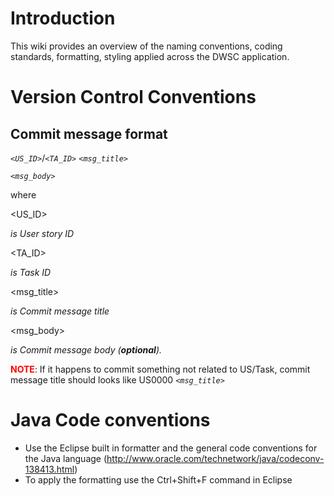 # Introduction #

This wiki provides an overview of the naming conventions, coding standards, formatting, styling applied across the DWSC application.

# Version Control Conventions #
## Commit message format ##
_`<US_ID>`_/_`<TA_ID>`	`<msg_title>`_

_`<msg_body>`_

where


<US\_ID>

_is User story ID_

<TA\_ID>

_is Task ID_

<msg\_title>

_is Commit message title_

<msg\_body>

_is Commit message body (**optional**)._

<font color='red'><b>NOTE</b></font>: If it happens to commit something not related to US/Task, commit message title should looks like
US0000	_`<msg_title>`_

# Java Code conventions #
  * Use the Eclipse built in formatter and the general code conventions for the Java language (http://www.oracle.com/technetwork/java/codeconv-138413.html)
  * To apply the formatting use the Ctrl+Shift+F command in Eclipse